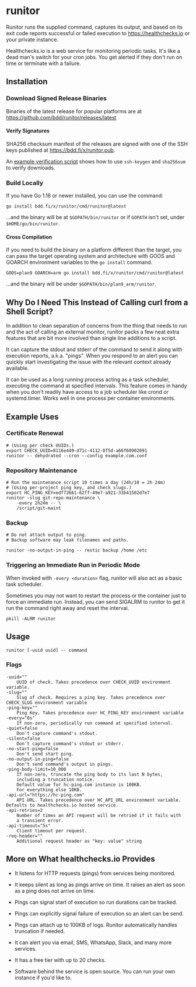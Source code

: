# runitor

Runitor runs the supplied command, captures its output, and based on its exit
code reports successful or failed execution to https://healthchecks.io or your
private instance.

Healthchecks.io is a web service for monitoring periodic tasks. It's like a
dead man's switch for your cron jobs. You get alerted if they don't run on time
or terminate with a failure.

## Installation

### Download Signed Release Binaries

Binaries of the latest release for popular platforms are at
https://github.com/bdd/runitor/releases/latest

#### Verify Signatures

SHA256 checksum manifest of the releases are signed with one of the SSH
keys published at https://bdd.fi/x/runitor.pub.

An [example verification script](scripts/verify) shows how to use `ssh-keygen`
and `sha256sum` to verify downloads.

### Build Locally

If you have Go 1.16 or newer installed, you can use the command:

	go install bdd.fi/x/runitor/cmd/runitor@latest

...and the binary will be at `$GOPATH/bin/runitor` or if `GOPATH` isn't set,
under `$HOME/go/bin/runitor`.

#### Cross Compilation

If you need to build the binary on a platform different than the target, you
can pass the target operating system and architecture with GOOS and GOARCH
environment variables to the `go install` command.

	GOOS=plan9 GOARCH=arm go install bdd.fi/x/runitor/cmd/runitor@latest

...and the binary will be under `$GOPATH/bin/plan9_arm/runitor`.


## Why Do I Need This Instead of Calling curl from a Shell Script?

In addition to clean separation of concerns from the thing that needs to run and
the act of calling an external monitor, runitor packs a few neat extra features
that are bit more involved than single line additions to a script.

It can capture the stdout and stderr of the command to send it along with
execution reports, a.k.a. "pings". When you respond to an alert you can quickly
start investigating the issue with the relevant context already available.

It can be used as a long running process acting as a task scheduler, executing
the command at specified intervals. This feature comes in handy when you don't
readily have access to a job scheduler like crond or systemd.timer. Works well
in one process per container environments.


## Example Uses

### Certificate Renewal

	# (Using per check UUIDs.)
	export CHECK_UUID=8116e449-d71c-4112-8f5d-a66f60902091
	runitor -- dehydrated --cron --config example.com.conf

### Repository Maintenance

	# Run the maintenance script 10 times a day (24h/10 = 2h 24m)
	# (Using per-project ping key, and check slugs.)
	export HC_PING_KEY=edf72661-62ff-49e7-a921-33b41502d7e7
	runitor -slug git-repo-maintenance \
		-every 2h24m -- \
		/script/git-maint

### Backup

	# Do not attach output to ping.
	# Backup software may leak filenames and paths.

	runitor -no-output-in-ping -- restic backup /home /etc

### Triggering an Immediate Run in Periodic Mode

When invoked with `-every <duration>` flag, runitor will also act as a basic
task scheduler.

Sometimes you may not want to restart the process or the container just to force
an immediate run. Instead, you can send SIGALRM to runitor to get it run the
command right away and reset the interval.

	pkill -ALRM runitor


## Usage

	runitor [-uuid uuid] -- command

### Flags

	-uuid=""
		UUID of check. Takes precedence over CHECK_UUID environment variable.
	-slug=""
		Slug of check. Requires a ping key. Takes precedence over CHECK_SLUG environment variable
	-ping-key=""
		Ping Key. Takes precedence over HC_PING_KEY environment variable
	-every="0s"
		If non-zero, periodically run command at specified interval.
	-quiet=false
		Don't capture command's stdout.
	-silent=false
		Don't capture command's stdout or stderr.
	-no-start-ping=false
		Don't send start ping.
	-no-output-in-ping=false
		Don't send command's output in pings.
	-ping-body-limit=10_000
		If non-zero, truncate the ping body to its last N bytes,
		including a truncation notice.
		Default value for hc-ping.com instance is 100KB.
		For everything else 10KB.
	-api-url="https://hc-ping.com"
		API URL. Takes precedence over HC_API_URL environment variable. Defaults to healthchecks.io hosted service.
	-api-retries=2
		Number of times an API request will be retried if it fails with
		a transient error.
	-api-timeout="5s"
		Client timeout per request.
	-req-header=""
		Additional request header as "key: value" string


## More on What healthchecks.io Provides

* It listens for HTTP requests (pings) from services being monitored.

* It keeps silent as long as pings arrive on time. It raises an alert as soon
  as a ping does not arrive on time.

* Pings can signal start of execution so run durations can be tracked.

* Pings can explicitly signal failure of execution so an alert can be send.

* Pings can attach up to 100KB of logs. Runitor automatically handles truncation if needed.

* It can alert you via email, SMS, WhatsApp, Slack, and many more services.

* It has a free tier with up to 20 checks.

* Software behind the service is open source. You can run your own instance if
  you'd like to.
